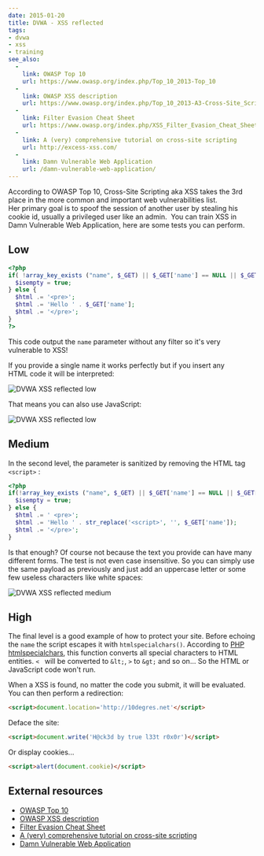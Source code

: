 ```yaml
---
date: 2015-01-20
title: DVWA - XSS reflected
tags:
- dvwa
- xss
- training
see_also:
  -
    link: OWASP Top 10
    url: https://www.owasp.org/index.php/Top_10_2013-Top_10
  -
    link: OWASP XSS description
    url: https://www.owasp.org/index.php/Top_10_2013-A3-Cross-Site_Scripting_(XSS)
  -
    link: Filter Evasion Cheat Sheet
    url: https://www.owasp.org/index.php/XSS_Filter_Evasion_Cheat_Sheet
  -
    link: A (very) comprehensive tutorial on cross-site scripting
    url: http://excess-xss.com/
  -
    link: Damn Vulnerable Web Application
    url: /damn-vulnerable-web-application/
---
```

According to OWASP Top 10, Cross-Site Scripting aka XSS takes the 3rd place in the more common and important web vulnerabilities list. 
Her primary goal is to spoof the session of another user by stealing his cookie id, usually a privileged user like an admin. 
You can train XSS in Damn Vulnerable Web Application, here are some tests you can perform.

## Low

```php
<?php
if( !array_key_exists ("name", $_GET) || $_GET['name'] == NULL || $_GET['name'] == '' ) {  
  $isempty = true;  
} else {  
  $html .= '<pre>';  
  $html .= 'Hello ' . $_GET['name'];  
  $html .= '</pre>';  
}
?>
```

This code output the `name` parameter without any filter so it's very vulnerable to XSS!
<!--more-->
If you provide a single name it works perfectly but if you insert any HTML code it will be interpreted: 

![DVWA XSS reflected low](/images/dvwa_xss_reflected_low0.png)

That means you can also use JavaScript: 

![DVWA XSS reflected low](/images/dvwa_xss_reflected_low1.png)

## Medium 

In the second level, the parameter is sanitized by removing the HTML tag `<script>` :

```php
<?php
if(!array_key_exists ("name", $_GET) || $_GET['name'] == NULL || $_GET['name'] == ''){
  $isempty = true;
} else {
  $html .= ' <pre>';
  $html .= 'Hello ' . str_replace('<script>', '', $_GET['name']);
  $html .= '</pre>';
}
```

Is that enough? Of course not because the text you provide can have many different forms. 
The test is not even case insensitive. 
So you can simply use the same payload as previously and just add an uppercase letter or some few useless characters like white spaces:

![DVWA XSS reflected medium](/images/dvwa_xss_reflected_low2.png)

## High

The final level is a good example of how to protect your site. 
Before echoing the `name` the script escapes it with `htmlspecialchars()`. 
According to [PHP htmlspecialchars](http://php.net/manual/fr/function.htmlspecialchars.php "PHP documentation"), 
this function converts all special characters to HTML entities. 
`< ` will be converted to `&lt;`, `>` to `&gt;` and so on... 
So the HTML or JavaScript code won't run.

When a XSS is found, no matter the code you submit, it will be evaluated. 
You can then perform a redirection:

```html
<script>document.location='http://10degres.net'</script>
```

Deface the site:

```html
<script>document.write('H@ck3d by true l33t r0x0r')</script>
```

Or display cookies...

```html
<script>alert(document.cookie)</script>
```


## External resources

- [OWASP Top 10](https://www.owasp.org/index.php/Top_10_2013-Top_10)
- [OWASP XSS description](https://www.owasp.org/index.php/Top_10_2013-A3-Cross-Site_Scripting_(XSS))
- [Filter Evasion Cheat Sheet](https://www.owasp.org/index.php/XSS_Filter_Evasion_Cheat_Sheet)
- [A (very) comprehensive tutorial on cross-site scripting](http://excess-xss.com/)
- [Damn Vulnerable Web Application](/damn-vulnerable-web-application/)
